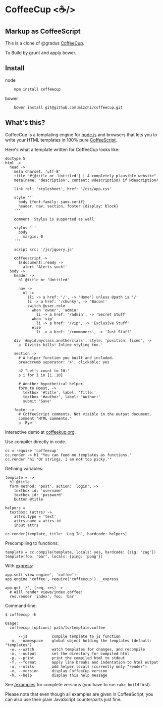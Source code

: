 # CoffeeCup <☕/>
## Markup as CoffeeScript

This is a clone of @gradus [CoffeeCup](https://github.com/gradus/coffeekup).

To Build by grunt and apply bower.


## Install

node

```
    npm install coffeecup
```

bower

```
    bower install git@github.com:mizchi/coffeecup.git
```


## What's this?

CoffeeCup is a templating engine for [node.js](http://nodejs.org) and browsers that lets you to write your HTML templates in 100% pure [CoffeeScript](http://coffeescript.org).

Here's what a template written for CoffeeCup looks like:

    doctype 5
    html ->
      head ->
        meta charset: 'utf-8'
        title "#{@title or 'Untitled'} | A completely plausible website"
        meta(name: 'description', content: @description) if @description?

        link rel: 'stylesheet', href: '/css/app.css'

        style '''
          body {font-family: sans-serif}
          header, nav, section, footer {display: block}
        '''

        comment 'Stylus is supported as well'

        stylus '''
          body
            margin: 0
        '''

        script src: '/js/jquery.js'

        coffeescript ->
          $(document).ready ->
            alert 'Alerts suck!'
      body ->
        header ->
          h1 @title or 'Untitled'

          nav ->
            ul ->
              (li -> a href: '/', -> 'Home') unless @path is '/'
              li -> a href: '/chunky', -> 'Bacon!'
              switch @user.role
                when 'owner', 'admin'
                  li -> a href: '/admin', -> 'Secret Stuff'
                when 'vip'
                  li -> a href: '/vip', -> 'Exclusive Stuff'
                else
                  li -> a href: '/commoners', -> 'Just Stuff'

        div '#myid.myclass.anotherclass', style: 'position: fixed', ->
          p 'Divitis kills! Inline styling too.'

        section ->
          # A helper function you built and included.
          breadcrumb separator: '>', clickable: yes

          h2 "Let's count to 10:"
          p i for i in [1..10]

          # Another hypothetical helper.
          form_to @post, ->
            textbox '#title', label: 'Title:'
            textbox '#author', label: 'Author:'
            submit 'Save'

        footer ->
          # CoffeeScript comments. Not visible in the output document.
          comment 'HTML comments.'
          p 'Bye!'

Interactive demo at [coffeekup.org](http://coffeekup.org).

Use compiler directly in code.

    cc = require 'coffeecup'
    cc.render -> h1 "You can feed me templates as functions."
    cc.render "h1 'Or strings. I am not too picky.'"

Defining variables:

    template = ->
      h1 @title
      form method: 'post', action: 'login', ->
        textbox id: 'username'
        textbox id: 'password'
        button @title

    helpers =
      textbox: (attrs) ->
        attrs.type = 'text'
        attrs.name = attrs.id
        input attrs

    cc.render(template, title: 'Log In', hardcode: helpers)

Precompiling to functions:

    template = cc.compile(template, locals: yes, hardcode: {zig: 'zag'})
    template(foo: 'bar', locals: {ping: 'pong'})

With [express](http://expressjs.com):

    app.set('view engine', 'coffee')
    app.engine 'coffee', require('coffeecup').__express

    app.get '/', (req, res) ->
      # Will render views/index.coffee:
      res.render 'index', foo: 'bar'

Command-line:

    $ coffeecup -h

    Usage:
      coffeecup [options] path/to/template.coffee

          --js           compile template to js function
      -n, --namespace    global object holding the templates (default: "templates")
      -w, --watch        watch templates for changes, and recompile
      -o, --output       set the directory for compiled html
      -p, --print        print the compiled html to stdout
      -f, --format       apply line breaks and indentation to html output
      -u, --utils        add helper locals (currently only "render")
      -v, --version      display CoffeeCup version
      -h, --help         display this help message

See [/examples](http://github.com/gradus/coffeekup/tree/master/examples) for complete versions (you have to run `cake build` first).

Please note that even though all examples are given in CoffeeScript, you can also use their plain JavaScript counterparts just fine.
